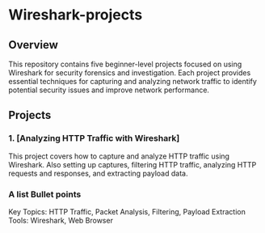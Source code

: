# Wireshark-projects

## Overview

This repository contains five beginner-level projects focused on using Wireshark for security forensics and investigation. Each project provides essential techniques for capturing and analyzing network traffic to identify potential security issues and improve network performance.

## Projects

### 1. [Analyzing HTTP Traffic with Wireshark] 

This project covers how to capture and analyze HTTP traffic using Wireshark. Also setting up captures, filtering HTTP traffic, analyzing HTTP requests and responses, and extracting payload data.

### A list Bullet points
Key Topics: HTTP Traffic, Packet Analysis, Filtering, Payload Extraction
Tools: Wireshark, Web Browser

